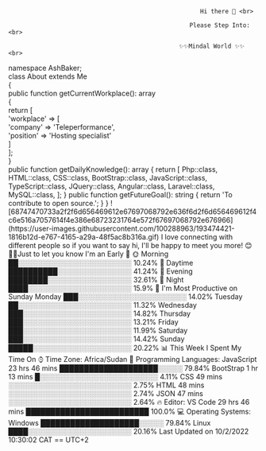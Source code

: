                                                           Hi there 👋 <br>

                                                       Please Step Into:  <br>

                                                    ✨✨Mindal World ✨✨  <br>


<?php <br>

namespace AshBaker; <br>

class About extends Me <br>
{ <br>
    public function getCurrentWorkplace(): array <br>
    { <br>
        return [ <br>
            'workplace' => [ <br>
                'company' => 'Teleperformance', <br>
                'position' => 'Hosting specialist'   <br>       
            ] <br>
        ]; <br>
    } <br>

    public function getDailyKnowledge(): array
    {
        return [
            Php::class,
            HTML::class,
            CSS::class,
            BootStrap::class,
            JavaScript::class,
            TypeScript::class,
            JQuery::class,
            Angular::class,
            Laravel::class,
            MySQL::class,
            
        ];
    }

    public function getFutureGoal(): string
    {
        return 'To contribute to open source.';
    }
}




![68747470733a2f2f6d656469612e67697068792e636f6d2f6d656469612f4c6e516a7057614f4e386e68723231764e572f67697068792e676966](https://user-images.githubusercontent.com/100288963/193474421-1816b12d-e767-4165-a29a-48f5ac8b316a.gif) I love connecting with different people so if you want to say hi, I'll be happy to meet you more! 😊


📌✨Just to let you know


I'm an Early 🐤

🌞 Morning                   ██░░░░░░░░░░░░░░░░░░░░░░░   10.24% 
🌆 Daytime                   ██████████░░░░░░░░░░░░░░░   41.24% 
🌃 Evening                   ████████░░░░░░░░░░░░░░░░░   32.61% 
🌙 Night                     ████░░░░░░░░░░░░░░░░░░░░░   15.9%

📅 I'm Most Productive on Sunday

Monday                      ███░░░░░░░░░░░░░░░░░░░░░░   14.02% 
Tuesday                     ██░░░░░░░░░░░░░░░░░░░░░░░   11.32% 
Wednesday                   ███░░░░░░░░░░░░░░░░░░░░░░   14.82% 
Thursday                    ███░░░░░░░░░░░░░░░░░░░░░░   13.21% 
Friday                      ███░░░░░░░░░░░░░░░░░░░░░░   11.99% 
Saturday                    ███░░░░░░░░░░░░░░░░░░░░░░   14.42% 
Sunday                      █████░░░░░░░░░░░░░░░░░░░░   20.22%

📊 This Week I Spent My Time On

⌚︎ Time Zone: Africa/Sudan

💬 Programming Languages: 
JavaScript               23 hrs 46 mins      ████████████████████░░░░░   79.84% 
BootStrap                1 hr 13 mins        █░░░░░░░░░░░░░░░░░░░░░░░░   4.11% 
CSS                      49 mins             ░░░░░░░░░░░░░░░░░░░░░░░░░   2.75% 
HTML                     48 mins             ░░░░░░░░░░░░░░░░░░░░░░░░░   2.74% 
JSON                     47 mins             ░░░░░░░░░░░░░░░░░░░░░░░░░   2.64%

🔥 Editor: 
VS Code                  29 hrs 46 mins      █████████████████████████   100.0%

💻 Operating Systems: 
Windows                                      ████████████████████░░░░░   79.84% 
Linux                                        ████░░░░░░░░░░░░░░░░░░░░░   20.16%



Last Updated on 10/2/2022 10:30:02 CAT == UTC+2
